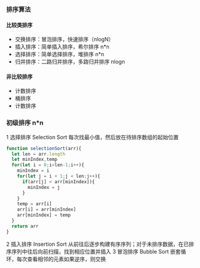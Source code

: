 ### 排序算法
#### 比较类排序
+ 交换排序：冒泡排序，快速排序（nlogN）
+ 插入排序：简单插入排序，希尔排序 n*n
+ 选择排序：简单选择排序，堆排序 n*n
+ 归并排序：二路归并排序，多路归并排序 nlogn
#### 非比较排序
+ 计数排序
+ 桶排序
+ 计数排序

### 初级排序 n*n
1 选择排序  Selection Sort
  每次找最小值，然后放在待排序数组的起始位置
~~~ js
function selectionSort(arr){
  let len = arr.length
  let minIndex,temp
  for(let i = 0;i<len-1;i++){
    minIndex = i
    for(let j = i + 1;j < len;j++){
      if(arr[j] < arr[minIndex]){
        minIndex = j
      }
    }
    temp = arr[i]
    arr[i] = arr[minIndex]
    arr[minIndex] = temp
  }
  return arr
}
~~~
2 插入排序  Insertion Sort
  从前往后逐步构建有序序列；对于未排序数据，在已排序序列中往后向前扫描，找到相应位置并插入
3 冒泡排序 Bubble Sort
  嵌套循环，每次查看相邻的元素如果逆序，则交换